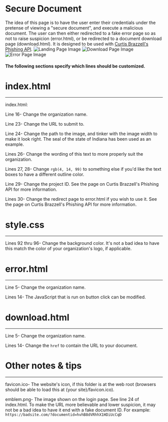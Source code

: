 # Secure Document
The idea of this page is to have the user enter their credentials under the pretense of viewing a "secure document", and execute a malicious document. The user can then either redirected to a fake error page so as not to raise suspicion (error.html), or be redirected to a document download page (download.html).
It is designed to be used with [Curtis Brazzell's Phishing API](https://github.com/curtbraz/Phishing-API). 
![Landing Page Image](https://i.imgur.com/BSZ6YbW.jpg)
![Download Page Image](https://i.imgur.com/XeoH40U.jpg)
![Error Page Image](https://i.imgur.com/1RVAknx.jpg)

#### The following sections specify which lines should be customized. 
# index.html
---
index.html:

Line 16- Change the organization name.

Line 23- Change the URL to submit to. 

Line 24- Change the path to the image, and tinker with the image width to make it look right. The seal of the state of Indiana has been used as an example.

Lines 26- Change the wording of this text to more properly suit the organization.

Lines 27, 28- Change `rgb(4, 14, 99)` to something else if you'd like the text boxes to have a different outline color. 

Line 29- Change the project ID. See the page on Curtis Brazzell's Phishing API for more information. 

Lines 30- Change the redirect page to error.html if you wish to use it. See the page on Curtis Brazzell's Phishing API for more information. 

# style.css
---
Lines 92 thru 96- Change the background color. It's not a bad idea to have this match the color of your organization's logo, if applicable. 
# error.html
---
Line 5- Change the organization name. 

Lines 14- The JavaScript that is run on button click can be modified. 
# download.html
---
Line 5- Change the organization name. 

Lines 14- Change the `href` to contain the URL to your document. 
# Other notes & tips
---
favicon.ico- The website's icon, if this folder is at the web root (browsers should be able to load this at  {your site}/favicon.ico).

emblem.png- The image shown on the login page. See line 24 of index.html.
To make the URL more believable and lower suspicion, it may not be a bad idea to have it end with a fake document ID. For example:
`https://badsite.com/?documentid=hvhB8dVRhhX1HDiUcCqD`
